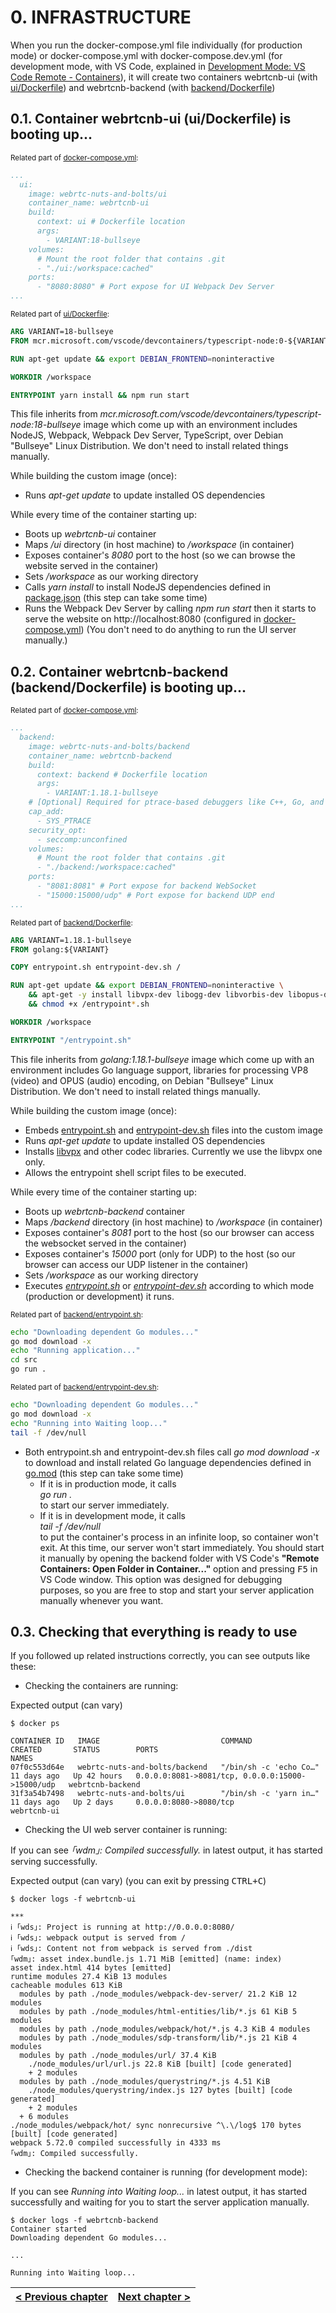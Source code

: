 # **0. INFRASTRUCTURE**

When you run the docker-compose.yml file individually (for production mode) or docker-compose.yml with docker-compose.dev.yml (for development mode, with VS Code, explained in [Development Mode: VS Code Remote - Containers](../README#dev-mode)), it will create two containers webrtcnb-ui (with [ui/Dockerfile](../ui/Dockerfile)) and webrtcnb-backend (with [backend/Dockerfile](../backend/Dockerfile))

## **0.1. Container webrtcnb-ui (ui/Dockerfile) is booting up...**

<sup>Related part of [docker-compose.yml](../docker-compose.yml):</sup>
```yml
...
  ui:
    image: webrtc-nuts-and-bolts/ui
    container_name: webrtcnb-ui
    build:
      context: ui # Dockerfile location
      args:
        - VARIANT:18-bullseye
    volumes:
      # Mount the root folder that contains .git
      - "./ui:/workspace:cached"
    ports:
      - "8080:8080" # Port expose for UI Webpack Dev Server
...
```

<sup>Related part of [ui/Dockerfile](../ui/Dockerfile):</sup>
```dockerfile
ARG VARIANT=18-bullseye
FROM mcr.microsoft.com/vscode/devcontainers/typescript-node:0-${VARIANT}

RUN apt-get update && export DEBIAN_FRONTEND=noninteractive

WORKDIR /workspace

ENTRYPOINT yarn install && npm run start
```

This file inherits from *mcr.microsoft.com/vscode/devcontainers/typescript-node:18-bullseye* image which come up with an environment includes NodeJS, Webpack, Webpack Dev Server, TypeScript, over Debian "Bullseye" Linux Distribution. We don't need to install related things manually.

While building the custom image (once):
* Runs *apt-get update* to update installed OS dependencies

While every time of the container starting up:
* Boots up *webrtcnb-ui* container
* Maps */ui* directory (in host machine) to */workspace* (in container)
* Exposes container's *8080* port to the host (so we can browse the website served in the container)
* Sets */workspace* as our working directory
* Calls *yarn install* to install NodeJS dependencies defined in [package.json](../ui/package.json) (this step can take some time)
* Runs the Webpack Dev Server by calling *npm run start* then it starts to serve the website on http://localhost:8080 (configured in [docker-compose.yml](../docker-compose.yml)) (You don't need to do anything to run the UI server manually.)

## **0.2. Container webrtcnb-backend (backend/Dockerfile) is booting up...**

<sup>Related part of [docker-compose.yml](../docker-compose.yml):</sup>
```yml
...
  backend:
    image: webrtc-nuts-and-bolts/backend
    container_name: webrtcnb-backend
    build:
      context: backend # Dockerfile location
      args:
        - VARIANT:1.18.1-bullseye
    # [Optional] Required for ptrace-based debuggers like C++, Go, and Rust
    cap_add:
      - SYS_PTRACE
    security_opt:
      - seccomp:unconfined
    volumes:
      # Mount the root folder that contains .git
      - "./backend:/workspace:cached"
    ports:
      - "8081:8081" # Port expose for backend WebSocket
      - "15000:15000/udp" # Port expose for backend UDP end
...
```

<sup>Related part of [backend/Dockerfile](../backend/Dockerfile):</sup>
```dockerfile
ARG VARIANT=1.18.1-bullseye
FROM golang:${VARIANT}

COPY entrypoint.sh entrypoint-dev.sh /

RUN apt-get update && export DEBIAN_FRONTEND=noninteractive \
    && apt-get -y install libvpx-dev libogg-dev libvorbis-dev libopus-dev portaudio19-dev \
    && chmod +x /entrypoint*.sh

WORKDIR /workspace

ENTRYPOINT "/entrypoint.sh"
```

This file inherits from *golang:1.18.1-bullseye* image which come up with an environment includes Go language support, libraries for processing VP8 (video) and OPUS (audio) encoding, on Debian "Bullseye" Linux Distribution. We don't need to install related things manually.

While building the custom image (once):
* Embeds [entrypoint.sh](../backend/entrypoint.sh) and [entrypoint-dev.sh](../backend/entrypoint-dev.sh) files into the custom image
* Runs *apt-get update* to update installed OS dependencies
* Installs [libvpx](https://en.wikipedia.org/wiki/Libvpx) and other codec libraries. Currently we use the libvpx one only.
* Allows the entrypoint shell script files to be executed.

While every time of the container starting up:
* Boots up *webrtcnb-backend* container
* Maps */backend* directory (in host machine) to */workspace* (in container)
* Exposes container's *8081* port to the host (so our browser can access the websocket served in the container)
* Exposes container's *15000* port (only for UDP) to the host (so our browser can access our UDP listener in the container)
* Sets */workspace* as our working directory
* Executes *[entrypoint.sh](../backend/entrypoint.sh)* or *[entrypoint-dev.sh](../backend/entrypoint-dev.sh)* according to which mode (production or development) it runs.

<sup>Related part of [backend/entrypoint.sh](../backend/entrypoint.sh):</sup>
```sh
echo "Downloading dependent Go modules..."
go mod download -x
echo "Running application..."
cd src
go run .
```

<sup>Related part of [backend/entrypoint-dev.sh](../backend/entrypoint-dev.sh):</sup>
```sh
echo "Downloading dependent Go modules..."
go mod download -x
echo "Running into Waiting loop..."
tail -f /dev/null
```

* Both entrypoint.sh and entrypoint-dev.sh files call *go mod download -x* to download and install related Go language dependencies defined in [go.mod](../backend/go.mod) (this step can take some time)
    * If it is in production mode, it calls
    <br>*go run .*
    <br>to start our server immediately.
    * If it is in development mode, it calls
    <br>*tail -f /dev/null*
    <br>to put the container's process in an infinite loop, so container won't exit. At this time, our server won't start immediately. You should start it manually by opening the backend folder with VS Code's **"Remote Containers: Open Folder in Container..."** option and pressing <kbd>F5</kbd> in VS Code window. This option was designed for debugging purposes, so you are free to stop and start your server application manually whenever you want.

## **0.3. Checking that everything is ready to use**

If you followed up related instructions correctly, you can see outputs like these:

* Checking the containers are running:

Expected output (can vary)
```console
$ docker ps

CONTAINER ID   IMAGE                           COMMAND                  CREATED       STATUS        PORTS                                              NAMES
07f0c553d64e   webrtc-nuts-and-bolts/backend   "/bin/sh -c 'echo Co…"   11 days ago   Up 42 hours   0.0.0.0:8081->8081/tcp, 0.0.0.0:15000->15000/udp   webrtcnb-backend
31f3a54b7498   webrtc-nuts-and-bolts/ui        "/bin/sh -c 'yarn in…"   11 days ago   Up 2 days     0.0.0.0:8080->8080/tcp                             webrtcnb-ui
```

* Checking the UI web server container is running:

If you can see *｢wdm｣: Compiled successfully.* in latest output, it has started serving successfully.

Expected output (can vary) (you can exit by pressing <kbd>CTRL+C</kbd>)
```console
$ docker logs -f webrtcnb-ui

***
ℹ ｢wds｣: Project is running at http://0.0.0.0:8080/
ℹ ｢wds｣: webpack output is served from /
ℹ ｢wds｣: Content not from webpack is served from ./dist
｢wdm｣: asset index.bundle.js 1.71 MiB [emitted] (name: index)
asset index.html 414 bytes [emitted]
runtime modules 27.4 KiB 13 modules
cacheable modules 613 KiB
  modules by path ./node_modules/webpack-dev-server/ 21.2 KiB 12 modules
  modules by path ./node_modules/html-entities/lib/*.js 61 KiB 5 modules
  modules by path ./node_modules/webpack/hot/*.js 4.3 KiB 4 modules
  modules by path ./node_modules/sdp-transform/lib/*.js 21 KiB 4 modules
  modules by path ./node_modules/url/ 37.4 KiB
    ./node_modules/url/url.js 22.8 KiB [built] [code generated]
    + 2 modules
  modules by path ./node_modules/querystring/*.js 4.51 KiB
    ./node_modules/querystring/index.js 127 bytes [built] [code generated]
    + 2 modules
  + 6 modules
./node_modules/webpack/hot/ sync nonrecursive ^\.\/log$ 170 bytes [built] [code generated]
webpack 5.72.0 compiled successfully in 4333 ms
｢wdm｣: Compiled successfully.
```

* Checking the backend container is running (for development mode):

If you can see *Running into Waiting loop...* in latest output, it has started successfully and waiting for you to start the server application manually.

```console
$ docker logs -f webrtcnb-backend
Container started
Downloading dependent Go modules...

...

Running into Waiting loop...
```

<style>
  table { width: 100%; }
</style>
| [&lt; Previous chapter](./README.md) | [Next chapter &gt;](./01-RUNNING-IN-DEV-MODE.md)|
| -- | --: |

